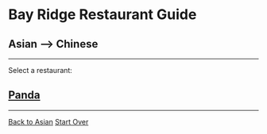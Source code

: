 # Bay Ridge Restaurant Guide
## Asian --> Chinese
---
Select a restaurant:
## [Panda](https://www.pandabrooklyn.com/)
---
[Back to Asian](asian.md)
[Start Over](../home.md)